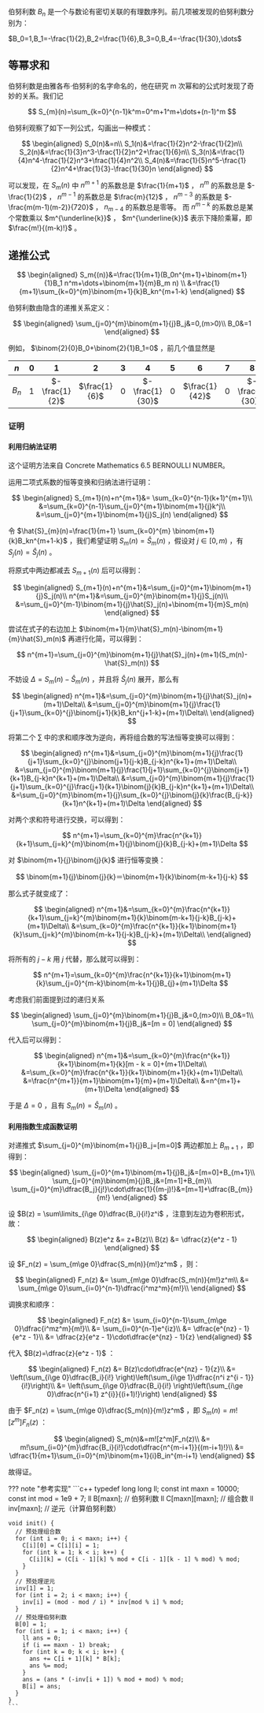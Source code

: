 伯努利数 $B_n$ 是一个与数论有密切关联的有理数序列。前几项被发现的伯努利数分别为：

 $B_0=1,B_1=-\frac{1}{2},B_2=\frac{1}{6},B_3=0,B_4=-\frac{1}{30},\dots$ 

## 等幂求和

伯努利数是由雅各布·伯努利的名字命名的，他在研究 m 次幂和的公式时发现了奇妙的关系。我们记

$$
S_{m}(n)=\sum_{k=0}^{n-1}k^m=0^m+1^m+\dots+(n-1)^m
$$

伯努利观察了如下一列公式，勾画出一种模式：

$$
\begin{aligned}
S_0(n)&=n\\
S_1(n)&=\frac{1}{2}n^2-\frac{1}{2}n\\
S_2(n)&=\frac{1}{3}n^3-\frac{1}{2}n^2+\frac{1}{6}n\\
S_3(n)&=\frac{1}{4}n^4-\frac{1}{2}n^3+\frac{1}{4}n^2\\
S_4(n)&=\frac{1}{5}n^5-\frac{1}{2}n^4+\frac{1}{3}-\frac{1}{30}n
\end{aligned}
$$

可以发现，在 $S_m(n)$ 中 $n^{m+1}$ 的系数总是 $\frac{1}{m+1}$ ， $n^m$ 的系数总是 $-\frac{1}{2}$ ， $n^{m-1}$ 的系数总是 $\frac{m}{12}$ ， $n^{m-3}$ 的系数是 $-\frac{m(m-1)(m-2)}{720}$ ， $n_{m-4}$ 的系数总是零等。
而 $n^{m-k}$ 的系数总是某个常数乘以 $m^{\underline{k}}$ ， $m^{\underline{k}}$ 表示下降阶乘幂，即 $\frac{m!}{(m-k)!}$ 。

## 递推公式

$$
\begin{aligned}
S_m{(n)}&=\frac{1}{m+1}(B_0n^{m+1}+\binom{m+1}{1}B_1 n^m+\dots+\binom{m+1}{m}B_m n) \\
&=\frac{1}{m+1}\sum_{k=0}^{m}\binom{m+1}{k}B_kn^{m+1-k}
\end{aligned}
$$

伯努利数由隐含的递推关系定义：

$$
\begin{aligned}
\sum_{j=0}^{m}\binom{m+1}{j}B_j&=0,(m>0)\\
B_0&=1
\end{aligned}
$$

例如， $\binom{2}{0}B_0+\binom{2}{1}B_1=0$ ，前几个值显然是

|   $n$   |  $0$  |        $1$       |       $2$       |  $3$  |        $4$        |  $5$  |        $6$       |  $7$  |        $8$        |  $\dots$  |
| :-----: | :---: | :--------------: | :-------------: | :---: | :---------------: | :---: | :--------------: | :---: | :---------------: | :-------: |
|  $B_n$  |  $1$  |  $-\frac{1}{2}$  |  $\frac{1}{6}$  |  $0$  |  $-\frac{1}{30}$  |  $0$  |  $\frac{1}{42}$  |  $0$  |  $-\frac{1}{30}$  |  $\dots$  |

### 证明

#### 利用归纳法证明

这个证明方法来自 Concrete Mathematics 6.5 BERNOULLI NUMBER。

运用二项式系数的恒等变换和归纳法进行证明：

$$
\begin{aligned}
S_{m+1}(n)+n^{m+1}&= \sum_{k=0}^{n-1}(k+1)^{m+1}\\
&=\sum_{k=0}^{n-1}\sum_{j=0}^{m+1}\binom{m+1}{j}k^j\\
&=\sum_{j=0}^{m+1}\binom{m+1}{j}S_j(n)
\end{aligned}
$$

令 $\hat{S}_{m}(n)=\frac{1}{m+1} \sum_{k=0}^{m} \binom{m+1}{k}B_kn^{m+1-k}$ ，我们希望证明 $S_m(n)=\hat{S}_m(n)$ ，假设对 $j\in[0,m)$ ，有 $S_j(n)=\hat{S}_j(n)$ 。

将原式中两边都减去 $S_{m+1}(n)$ 后可以得到：

$$
\begin{aligned}
S_{m+1}(n)+n^{m+1}&=\sum_{j=0}^{m+1}\binom{m+1}{j}S_j(n)\\
n^{m+1}&=\sum_{j=0}^{m}\binom{m+1}{j}S_j(n)\\
&=\sum_{j=0}^{m-1}\binom{m+1}{j}\hat{S}_j(n)+\binom{m+1}{m}S_m(n)
\end{aligned}
$$

尝试在式子的右边加上 $\binom{m+1}{m}\hat{S}_m(n)-\binom{m+1}{m}\hat{S}_m(n)$ 再进行化简，可以得到：

$$
n^{m+1}=\sum_{j=0}^{m}\binom{m+1}{j}\hat{S}_j(n)+(m+1)(S_m(n)-\hat{S}_m(n))
$$

不妨设 $\Delta = S_m(n)-\hat{S}_m(n)$ ，并且将 $\hat{S}_j(n)$ 展开，那么有

$$
\begin{aligned}
n^{m+1}&=\sum_{j=0}^{m}\binom{m+1}{j}\hat{S}_j(n)+(m+1)\Delta\\
&=\sum_{j=0}^{m}\binom{m+1}{j}\frac{1}{j+1}\sum_{k=0}^{j}\binom{j+1}{k}B_kn^{j+1-k}+(m+1)\Delta\\
\end{aligned}
$$

将第二个 $\sum$ 中的求和顺序改为逆向，再将组合数的写法恒等变换可以得到：

$$
\begin{aligned}
n^{m+1}&=\sum_{j=0}^{m}\binom{m+1}{j}\frac{1}{j+1}\sum_{k=0}^{j}\binom{j+1}{j-k}B_{j-k}n^{k+1}+(m+1)\Delta\\
&=\sum_{j=0}^{m}\binom{m+1}{j}\frac{1}{j+1}\sum_{k=0}^{j}\binom{j+1}{k+1}B_{j-k}n^{k+1}+(m+1)\Delta\\
&=\sum_{j=0}^{m}\binom{m+1}{j}\frac{1}{j+1}\sum_{k=0}^{j}\frac{j+1}{k+1}\binom{j}{k}B_{j-k}n^{k+1}+(m+1)\Delta\\
&=\sum_{j=0}^{m}\binom{m+1}{j}\sum_{k=0}^{j}\binom{j}{k}\frac{B_{j-k}}{k+1}n^{k+1}+(m+1)\Delta
\end{aligned}
$$

对两个求和符号进行交换，可以得到：

$$
n^{m+1}=\sum_{k=0}^{m}\frac{n^{k+1}}{k+1}\sum_{j=k}^{m}\binom{m+1}{j}\binom{j}{k}B_{j-k}+(m+1)\Delta
$$

对 $\binom{m+1}{j}\binom{j}{k}$ 进行恒等变换：

$$
\binom{m+1}{j}\binom{j}{k}＝\binom{m+1}{k}\binom{m-k+1}{j-k}
$$

那么式子就变成了：

$$
\begin{aligned}
n^{m+1}&=\sum_{k=0}^{m}\frac{n^{k+1}}{k+1}\sum_{j=k}^{m}\binom{m+1}{k}\binom{m-k+1}{j-k}B_{j-k}+(m+1)\Delta\\
&=\sum_{k=0}^{m}\frac{n^{k+1}}{k+1}\binom{m+1}{k}\sum_{j=k}^{m}\binom{m-k+1}{j-k}B_{j-k}+(m+1)\Delta\\
\end{aligned}
$$

将所有的 $j-k$ 用 $j$ 代替，那么就可以得到：

$$
n^{m+1}=\sum_{k=0}^{m}\frac{n^{k+1}}{k+1}\binom{m+1}{k}\sum_{j=0}^{m-k}\binom{m-k+1}{j}B_{j}+(m+1)\Delta
$$

考虑我们前面提到过的递归关系

$$
\begin{aligned}
\sum_{j=0}^{m}\binom{m+1}{j}B_j&=0,(m>0)\\
B_0&=1\\
\sum_{j=0}^{m}\binom{m+1}{j}B_j&=[m = 0]
\end{aligned}
$$

代入后可以得到：

$$
\begin{aligned}
n^{m+1}&=\sum_{k=0}^{m}\frac{n^{k+1}}{k+1}\binom{m+1}{k}[m - k = 0]+(m+1)\Delta\\
&=\sum_{k=0}^{m}\frac{n^{k+1}}{k+1}\binom{m+1}{k}+(m+1)\Delta\\
&=\frac{n^{m+1}}{m+1}\binom{m+1}{m}+(m+1)\Delta\\
&=n^{m+1}+(m+1)\Delta
\end{aligned}
$$

于是 $\Delta=0$ ，且有 $S_m(n)=\hat{S}_m(n)$ 。

#### 利用指数生成函数证明

对递推式 $\sum_{j=0}^{m}\binom{m+1}{j}B_j=[m=0]$ 两边都加上 $B_{m + 1}$ ，即得到：

$$
\begin{aligned}
\sum_{j=0}^{m+1}\binom{m+1}{j}B_j&=[m=0]+B_{m+1}\\
\sum_{j=0}^{m}\binom{m}{j}B_j&=[m=1]+B_{m}\\
\sum_{j=0}^{m}\dfrac{B_j}{j!}\cdot\dfrac{1}{(m-j)!}&=[m=1]+\dfrac{B_{m}}{m!}
\end{aligned}
$$

设 $B(z) = \sum\limits_{i\ge 0}\dfrac{B_i}{i!}z^i$ ，注意到左边为卷积形式，故：

$$
\begin{aligned}
B(z)e^z &= z+B(z)\\
B(z) &= \dfrac{z}{e^z - 1}
\end{aligned}
$$

设 $F_n(z) = \sum_{m\ge 0}\dfrac{S_m(n)}{m!}z^m$ ，则：

$$
\begin{aligned}
F_n(z) &= \sum_{m\ge 0}\dfrac{S_m(n)}{m!}z^m\\
&= \sum_{m\ge 0}\sum_{i=0}^{n-1}\dfrac{i^mz^m}{m!}\\
\end{aligned}
$$

调换求和顺序：

$$
\begin{aligned}
F_n(z) &= \sum_{i=0}^{n-1}\sum_{m\ge 0}\dfrac{i^mz^m}{m!}\\
&= \sum_{i=0}^{n-1}e^{iz}\\
&= \dfrac{e^{nz} - 1}{e^z - 1}\\
&= \dfrac{z}{e^z - 1}\cdot\dfrac{e^{nz} - 1}{z}
\end{aligned}
$$

代入 $B(z)=\dfrac{z}{e^z - 1}$ ：

$$
\begin{aligned}
F_n(z) &= B(z)\cdot\dfrac{e^{nz} - 1}{z}\\
&= \left(\sum_{i\ge 0}\dfrac{B_i}{i!} \right)\left(\sum_{i\ge 1}\dfrac{n^i z^{i - 1}}{i!}\right)\\
&= \left(\sum_{i\ge 0}\dfrac{B_i}{i!} \right)\left(\sum_{i\ge 0}\dfrac{n^{i+1} z^{i}}{(i+1)!}\right)
\end{aligned}
$$

由于 $F_n(z) = \sum_{m\ge 0}\dfrac{S_m(n)}{m!}z^m$ ，即 $S_m(n)=m![z^m]F_n(z)$ ：

$$
\begin{aligned}
S_m(n)&=m![z^m]F_n(z)\\
&= m!\sum_{i=0}^{m}\dfrac{B_i}{i!}\cdot\dfrac{n^{m-i+1}}{(m-i+1)!}\\
&= \dfrac{1}{m+1}\sum_{i=0}^{m}\binom{m+1}{i}B_in^{m-i+1}
\end{aligned}
$$

故得证。

??? note "参考实现"
    ```c++
    typedef long long ll;
    const int maxn = 10000;
    const int mod = 1e9 + 7;
    ll B[maxn];        // 伯努利数
    ll C[maxn][maxn];  // 组合数
    ll inv[maxn];      // 逆元（计算伯努利数）
    
    void init() {
      // 预处理组合数
      for (int i = 0; i < maxn; i++) {
        C[i][0] = C[i][i] = 1;
        for (int k = 1; k < i; k++) {
          C[i][k] = (C[i - 1][k] % mod + C[i - 1][k - 1] % mod) % mod;
        }
      }
      // 预处理逆元
      inv[1] = 1;
      for (int i = 2; i < maxn; i++) {
        inv[i] = (mod - mod / i) * inv[mod % i] % mod;
      }
      // 预处理伯努利数
      B[0] = 1;
      for (int i = 1; i < maxn; i++) {
        ll ans = 0;
        if (i == maxn - 1) break;
        for (int k = 0; k < i; k++) {
          ans += C[i + 1][k] * B[k];
          ans %= mod;
        }
        ans = (ans * (-inv[i + 1]) % mod + mod) % mod;
        B[i] = ans;
      }
    }
    ```
